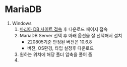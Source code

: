 # MariaDB
1. Windows
    1. [마리아 DB 사이트 접속](https://mariadb.org/) 후 다운로드 페이지 접속
    2. MariaDB Server 선택 후 아래 옵션을 잘 선택해서 설치
        - 220805기준 안정된 버전은 10.6.8
        - 버전, OS환경, 타입 설정후 다운로드
    3. 원하는 위치에 해당 폴더 압축을 풀어 줌
    4. 